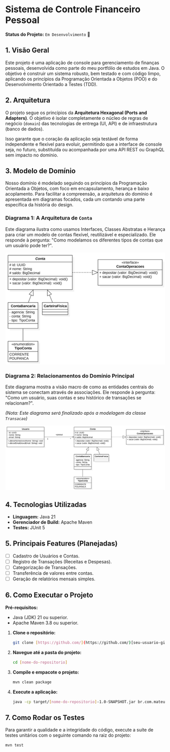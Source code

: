 # Sistema de Controle Financeiro Pessoal

**Status do Projeto:** `Em Desenvolvimento` 🚧

## 1. Visão Geral

Este projeto é uma aplicação de console para gerenciamento de finanças pessoais, desenvolvida como parte do meu portfólio de estudos em Java. O objetivo é construir um sistema robusto, bem testado e com código limpo, aplicando os princípios da Programação Orientada a Objetos (POO) e do Desenvolvimento Orientado a Testes (TDD).

## 2. Arquitetura

O projeto segue os princípios da **Arquitetura Hexagonal (Ports and Adapters)**. O objetivo é isolar completamente o núcleo de regras de negócio (`domain`) das tecnologias de entrega (UI, API) e de infraestrutura (banco de dados).

Isso garante que o coração da aplicação seja testável de forma independente e flexível para evoluir, permitindo que a interface de console seja, no futuro, substituída ou acompanhada por uma API REST ou GraphQL sem impacto no domínio.

## 3. Modelo de Domínio

Nosso domínio é modelado seguindo os princípios da Programação Orientada a Objetos, com foco em encapsulamento, herança e baixo acoplamento. Para facilitar a compreensão, a arquitetura do domínio é apresentada em diagramas focados, cada um contando uma parte específica da história do design.

### Diagrama 1: A Arquitetura de `Conta`

Este diagrama ilustra como usamos Interfaces, Classes Abstratas e Herança para criar um modelo de contas flexível, reutilizável e especializado. Ele responde à pergunta: "Como modelamos os diferentes tipos de contas que um usuário pode ter?".

![Diagrama da Arquitetura de Contas](./docs/images/arquitetura-contas.jpg)

### Diagrama 2: Relacionamentos do Domínio Principal

Este diagrama mostra a visão macro de como as entidades centrais do sistema se conectam através de associações. Ele responde à pergunta: "Como um usuário, suas contas e seu histórico de transações se relacionam?".

*(Nota: Este diagrama será finalizado após a modelagem da classe `Transacao`)*

![Diagrama de Relacionamentos do Domínio](./docs/images/relacionamentos-dominio.jpg)

## 4. Tecnologias Utilizadas

* **Linguagem:** Java 21
* **Gerenciador de Build:** Apache Maven
* **Testes:** JUnit 5

## 5. Principais Features (Planejadas)

* [ ] Cadastro de Usuários e Contas.
* [ ] Registro de Transações (Receitas e Despesas).
* [ ] Categorização de Transações.
* [ ] Transferência de valores entre contas.
* [ ] Geração de relatórios mensais simples.

## 6. Como Executar o Projeto

**Pré-requisitos:**
* Java (JDK) 21 ou superior.
* Apache Maven 3.8 ou superior.

1.  **Clone o repositório:**
    ```sh
    git clone [https://github.com/](https://github.com/)[seu-usuario-github]/[nome-do-repositorio].git
    ```
2.  **Navegue até a pasta do projeto:**
    ```sh
    cd [nome-do-repositorio]
    ```
3.  **Compile e empacote o projeto:**
    ```sh
    mvn clean package
    ```
4.  **Execute a aplicação:**
    ```sh
    java -cp target/[nome-do-repositorio]-1.0-SNAPSHOT.jar br.com.mateussilva.financeiro.application.Main
    ```

## 7. Como Rodar os Testes

Para garantir a qualidade e a integridade do código, execute a suíte de testes unitários com o seguinte comando na raiz do projeto:
```sh
mvn test
```